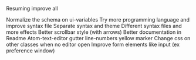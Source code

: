 Resuming improve all

Normalize the schema on ui-variables
Try more programming language and improve syntax file
Separate syntax and theme
Different syntax files and more effects
Better scrollbar style (with arrows)
Better documentation in Readme
Atom-text-editor gutter line-numbers yellow marker
Change css on other classes when no editor open
Improve form elements like input (ex preference window)
